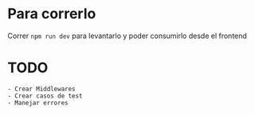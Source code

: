 # Para correrlo
Correr `npm run dev` para levantarlo y poder consumirlo desde el frontend

# TODO
    - Crear Middlewares
    - Crear casos de test
    - Manejar errores
